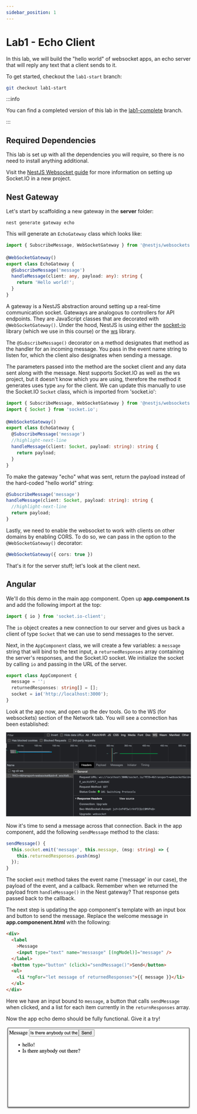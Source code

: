 ```yaml
---
sidebar_position: 1
---
```


# Lab1 - Echo Client

In this lab, we will build the "hello world" of websocket apps, an echo server
that will reply any text that a client sends to it.

To get started, checkout the `lab1-start` branch:

```bash
git checkout lab1-start
```

:::info

You can find a completed version of this lab in the
[lab1-complete](https://github.com/elylucas/ng-nest-realtime-apps/tree/lab1-complete)
branch.

:::

## Required Dependencies

This lab is set up with all the dependencies you will require, so there is no
need to install anything additional.

Visit the [NestJS Websocket guide](https://docs.nestjs.com/websockets/gateways)
for more information on setting up Socket.IO in a new project.

## Nest Gateway

Let's start by scaffolding a new gateway in the **server** folder:

```shell title='./server'
nest generate gateway echo
```

This will generate an `EchoGateway` class which looks like:

```ts title=./server/src/echo.gateway.ts
import { SubscribeMessage, WebSocketGateway } from '@nestjs/websockets';

@WebSocketGateway()
export class EchoGateway {
  @SubscribeMessage('message')
  handleMessage(client: any, payload: any): string {
    return 'Hello world!';
  }
}
```

A gateway is a NestJS abstraction around setting up a real-time communication
socket. Gateways are analogous to controllers for API endpoints. They are
JavaScript classes that are decorated with `@WebSocketGateway()`. Under the
hood, NestJS is using either the [socket-io](https://socket.io/) library (which
we use in this course) or the [ws](https://github.com/websockets/ws) library.

The `@SubscribeMessage()` decorator on a method designates that method as the
handler for an incoming message. You pass in the event name string to listen
for, which the client also designates when sending a message.

The parameters passed into the method are the socket client and any data sent
along with the message. Nest supports Socket.IO as well as the ws project, but it doesn't know which you are using, therefore the method it generates uses type `any` for the client. We can update this manually to use the Socket.IO `Socket` class, which is imported from 'socket.io':

```ts title=./server/src/echo.gateway.ts
import { SubscribeMessage, WebSocketGateway } from '@nestjs/websockets';
import { Socket } from 'socket.io';

@WebSocketGateway()
export class EchoGateway {
  @SubscribeMessage('message')
  //highlight-next-line
  handleMessage(client: Socket, payload: string): string {
    return payload;
  }
}
```

To make the gateway "echo" what was sent, return the
payload instead of the hard-coded "hello world" string:

```ts title=./server/src/echo.gateway.ts
@SubscribeMessage('message')
handleMessage(client: Socket, payload: string): string {
  //highlight-next-line
  return payload;
}
```

Lastly, we need to enable the websocket to work with clients on other domains by
enabling CORS. To do so, we can pass in the option to the `@WebSocketGateway()`
decorator:

```ts title=./server/src/echo.gateway.ts
@WebSocketGateway({ cors: true })
```

That's it for the server stuff; let's look at the client next.

## Angular

We'll do this demo in the main app component. Open up **app.component.ts** and
add the following import at the top:

```ts title=./client/src/app/app.component.ts
import { io } from 'socket.io-client';
```

The `io` object creates a new connection to our server and gives us back a
client of type `Socket` that we can use to send messages to the server.

Next, in the `AppComponent` class, we will create a few variables: a `message`
string that will bind to the text input, a `returnedResponses` array containing
the server's responses, and the Socket.IO socket. We initialize the socket by
calling `io` and passing in the URL of the server.

```ts title=./client/src/app/app.component.ts
export class AppComponent {
  message = '';
  returnedResponses: string[] = [];
  socket = io('http://localhost:3000');
}
```

Look at the app now, and open up the dev tools. Go to the WS (for websockets)
section of the Network tab. You will see a connection has been established:

![Dev Tools WebSocket](/img/dev-tools-websocket.jpg)

Now it's time to send a message across that connection. Back in the app
component, add the following `sendMessage` method to the class:

```ts title=./client/src/app/app.component.ts
sendMessage() {
  this.socket.emit('message', this.message, (msg: string) => {
    this.returnedResponses.push(msg)
  });
}
```

The socket `emit` method takes the event name ('message' in our case),
the payload of the event, and a callback. Remember when we returned the payload
from `handleMessage()` in the Nest gateway? That response gets passed back to
the callback.

The next step is updating the app component's template with an input box and
button to send the message. Replace the welcome message in
**app.componenent.html** with the following:

```html title=./client/src/app/app.component.html
<div>
  <label
    >Message
    <input type="text" name="messasge" [(ngModel)]="message" />
  </label>
  <button type="button" (click)="sendMessage()">Send</button>
  <ul>
    <li *ngFor="let message of returnedResponses">{{ message }}</li>
  </ul>
</div>
```

Here we have an input bound to `message`, a button that calls `sendMessage` when
clicked, and a list for each item currently in the `returnResponses` array.

Now the app echo demo should be fully functional. Give it a try!

![Echo Client Running](/img/echo-client-running.jpg)
